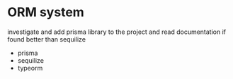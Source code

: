 # ORM system


investigate and add prisma library to the project and read documentation if found better than sequilize

- prisma
- sequilize
- typeorm
